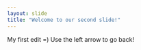 ```yaml
---
layout: slide
title: "Welcome to our second slide!"
---
```

My first edit =)
Use the left arrow to go back!
